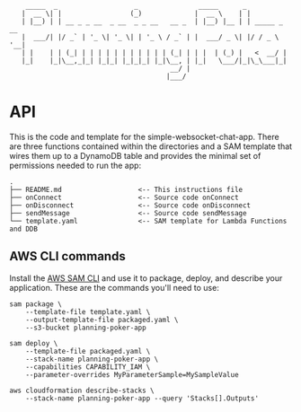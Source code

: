 ```
    _____  _                   _               _____      _                
   |  __ \| |                 (_)             |  __ \    | |               
   | |__) | | __ _ _ __  _ __  _ _ __   __ _  | |__) |__ | | _____ _ __    
   |  ___/| |/ _` | '_ \| '_ \| | '_ \ / _` | |  ___/ _ \| |/ / _ \ '__|   
   | |    | | (_| | | | | | | | | | | | (_| | | |  | (_) |   <  __/ |      
   |_|    |_|\__,_|_| |_|_| |_|_|_| |_|\__, | |_|   \___/|_|\_\___|_|      
                                        __/ |                              
                                       |___/                               
```

# API

This is the code and template for the simple-websocket-chat-app.  There are three functions 
contained within the directories and a SAM template that wires them up to a DynamoDB table 
and provides the minimal set of permissions needed to run the app:

```
.
├── README.md                   <-- This instructions file
├── onConnect                   <-- Source code onConnect
├── onDisconnect                <-- Source code onDisconnect
├── sendMessage                 <-- Source code sendMessage
└── template.yaml               <-- SAM template for Lambda Functions and DDB
```

## AWS CLI commands

Install the [AWS SAM CLI](https://docs.aws.amazon.com/serverless-application-model/latest/developerguide/serverless-sam-cli-install.html) 
and use it to package, deploy, and describe your application.  These are the commands you'll need to use:

```
sam package \
    --template-file template.yaml \
    --output-template-file packaged.yaml \
    --s3-bucket planning-poker-app

sam deploy \
    --template-file packaged.yaml \
    --stack-name planning-poker-app \
    --capabilities CAPABILITY_IAM \
    --parameter-overrides MyParameterSample=MySampleValue

aws cloudformation describe-stacks \
    --stack-name planning-poker-app --query 'Stacks[].Outputs'
```